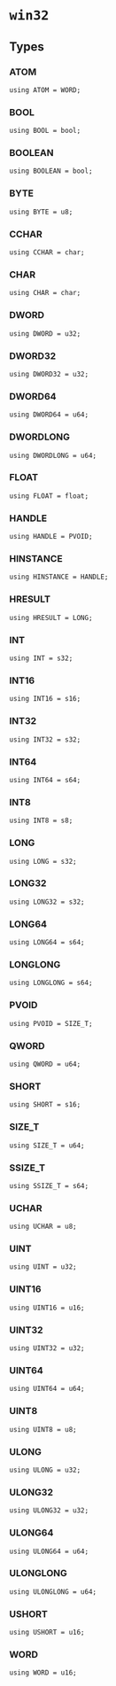 # `win32`


## Types

### **ATOM**

```pat
using ATOM = WORD;
```
### **BOOL**

```pat
using BOOL = bool;
```
### **BOOLEAN**

```pat
using BOOLEAN = bool;
```
### **BYTE**

```pat
using BYTE = u8;
```
### **CCHAR**

```pat
using CCHAR = char;
```
### **CHAR**

```pat
using CHAR = char;
```
### **DWORD**

```pat
using DWORD = u32;
```
### **DWORD32**

```pat
using DWORD32 = u32;
```
### **DWORD64**

```pat
using DWORD64 = u64;
```
### **DWORDLONG**

```pat
using DWORDLONG = u64;
```
### **FLOAT**

```pat
using FLOAT = float;
```
### **HANDLE**

```pat
using HANDLE = PVOID;
```
### **HINSTANCE**

```pat
using HINSTANCE = HANDLE;
```
### **HRESULT**

```pat
using HRESULT = LONG;
```
### **INT**

```pat
using INT = s32;
```
### **INT16**

```pat
using INT16 = s16;
```
### **INT32**

```pat
using INT32 = s32;
```
### **INT64**

```pat
using INT64 = s64;
```
### **INT8**

```pat
using INT8 = s8;
```
### **LONG**

```pat
using LONG = s32;
```
### **LONG32**

```pat
using LONG32 = s32;
```
### **LONG64**

```pat
using LONG64 = s64;
```
### **LONGLONG**

```pat
using LONGLONG = s64;
```
### **PVOID**

```pat
using PVOID = SIZE_T;
```
### **QWORD**

```pat
using QWORD = u64;
```
### **SHORT**

```pat
using SHORT = s16;
```
### **SIZE_T**

```pat
using SIZE_T = u64;
```
### **SSIZE_T**

```pat
using SSIZE_T = s64;
```
### **UCHAR**

```pat
using UCHAR = u8;
```
### **UINT**

```pat
using UINT = u32;
```
### **UINT16**

```pat
using UINT16 = u16;
```
### **UINT32**

```pat
using UINT32 = u32;
```
### **UINT64**

```pat
using UINT64 = u64;
```
### **UINT8**

```pat
using UINT8 = u8;
```
### **ULONG**

```pat
using ULONG = u32;
```
### **ULONG32**

```pat
using ULONG32 = u32;
```
### **ULONG64**

```pat
using ULONG64 = u64;
```
### **ULONGLONG**

```pat
using ULONGLONG = u64;
```
### **USHORT**

```pat
using USHORT = u16;
```
### **WORD**

```pat
using WORD = u16;
```

